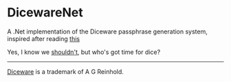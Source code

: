# DicewareNet
A .Net implementation of the Diceware passphrase generation system, inspired after reading [this](https://firstlook.org/theintercept/2015/03/26/passphrases-can-memorize-attackers-cant-guess/)

Yes, I know we [shouldn't](http://world.std.com/~reinhold/dicewarefaq.html#computer), but who's got time for dice?
- - -

[Diceware](http://world.std.com/~reinhold/diceware.html) is a trademark of A G Reinhold.

